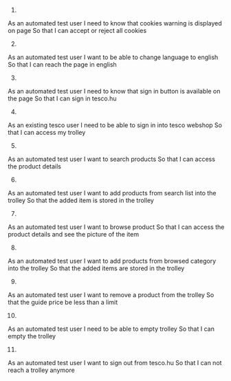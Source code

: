 1.
As an automated test user
I need to know that cookies warning is displayed on page
So that I can accept or reject all cookies

2.
As an automated test user
I want to be able to change language to english
So that I can reach the page in english

3.
As an automated test user
I need to know that sign in button is available on the page
So that I can sign in tesco.hu

4.
As an existing tesco user
I need to be able to sign in into tesco webshop
So that I can access my trolley

5.
As an automated test user
I want to search products
So that I can access the product details

6.
As an automated test user
I want to add products from search list into the trolley
So that the added item is stored in the trolley

7.
As an automated test user
I want to browse product
So that I can access the product details and see the picture of the item

8.
As an automated test user
I want to add products from browsed category into the trolley
So that the added items are stored in the trolley

9.
As an automated test user
I want to remove a product from the trolley
So that the guide price be less than a limit

10.
As an automated test user
I need to be able to empty trolley
So that I can empty the trolley

11.
As an automated test user
I want to sign out from tesco.hu
So that I can not reach a trolley anymore